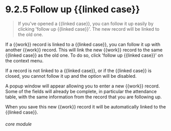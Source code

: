 # 9.2.5    Follow up {{linked case}}

> If you've opened a {{linked case}}, you can follow it up easily by clicking 'follow up {{linked case}}'. The new record will be linked to the old one. 

If a {{work}} record is linked to a {{linked case}}, you can follow it up with another {{work}} record. This will link the new {{work}} record to the same {{linked case}} as the old one. To do so, click 'follow up {{linked case}}' on the context menu.

If a record is not linked to a {{linked case}}, or if the {{linked case}} is closed, you cannot follow it up and the option will be disabled.

A popup window will appear allowing you to enter a new {{work}} record. Some of the fields will already be complete, in particular the attendance table, with the same information from the record that you are following up.

When you save this new {{work}} record it will be automatically linked to the {{linked case}}. 

###### core module


